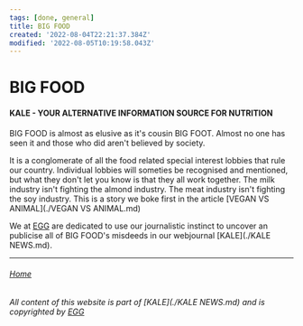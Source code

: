 ```yaml
---
tags: [done, general]
title: BIG FOOD
created: '2022-08-04T22:21:37.384Z'
modified: '2022-08-05T10:19:58.043Z'
---
```


# BIG FOOD

#### KALE - YOUR ALTERNATIVE INFORMATION SOURCE FOR NUTRITION

BIG FOOD is almost as elusive as it's cousin BIG FOOT. Almost no one has seen it and those who did aren't believed by society.

It is a conglomerate of all the food related special interest lobbies that rule our country. Individual lobbies will someties be recognised and mentioned, but what they don't let you know is that they all work together. The milk industry isn't fighting the almond industry. The meat industry isn't fighting the soy industry. This is a story we boke first in the article [VEGAN VS ANIMAL](./VEGAN VS ANIMAL.md) 

We at [EGG](./EGG.md) are dedicated to use our journalistic instinct to uncover an publicise all of BIG FOOD's misdeeds in our webjournal [KALE](./KALE NEWS.md).

___

###### [Home](./index.md)

###### All content of this website is part of [KALE](./KALE NEWS.md) and is copyrighted by [EGG](./EGG.md)
